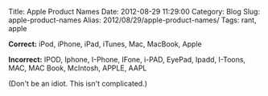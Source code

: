 Title: Apple Product Names
Date: 2012-08-29 11:29:00
Category: Blog
Slug: apple-product-names
Alias: 2012/08/29/apple-product-names/
Tags: rant, apple


**Correct:** iPod, iPhone, iPad, iTunes, Mac, MacBook, Apple

**Incorrect:** IPOD, Iphone, I-Phone, IFone, i-PAD, EyePad, Ipadd, I-Toons, MAC, MAC Book, McIntosh, APPLE, AAPL

(Don't be an idiot. This isn't complicated.)

